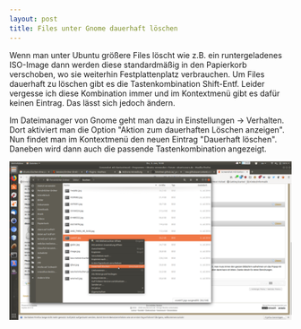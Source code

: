 ```yaml
---
layout: post
title: Files unter Gnome dauerhaft löschen
---
```


Wenn man unter Ubuntu größere Files löscht wie z.B. ein runtergeladenes ISO-Image 
dann werden diese standardmäßig in den Papierkorb verschoben, wo sie weiterhin Festplattenplatz verbrauchen.
Um Files dauerhaft zu löschen gibt es die Tastenkombination Shift-Entf. Leider vergesse ich diese Kombination immer
und im Kontextmenü gibt es dafür keinen Eintrag. Das lässt sich jedoch ändern.

Im Dateimanager von Gnome geht man dazu in Einstellungen -> Verhalten. Dort aktiviert man die Option 
"Aktion zum dauerhaften Löschen anzeigen". Nun findet man im Kontextmenü den neuen Eintrag "Dauerhaft löschen".
Daneben wird dann auch die passende Tastenkombination angezeigt.

![Screenshot Kontextmenü](/images/2019-01-01_Kontextmenu_dauerhaft_loeschen.png)

 	
